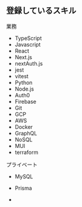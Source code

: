 ## 登録しているスキル

業務
- TypeScript
- Javascript
- React
- Next.js
- nextAuth.js
- jest
- vitest
- Python
- Node.js
- Auth0
- Firebase
- Git
- GCP
- AWS
- Docker
- GraphQL
- NoSQL
- MUI
- terraform

プライベート
- MySQL

- Prisma
- 